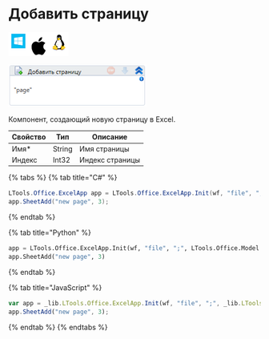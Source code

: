 # Добавить страницу

![](<../../../../.gitbook/assets/image (100) (1) (1) (1) (1) (1) (27).png>)

![](<../../../../.gitbook/assets/image (242).png>)

Компонент, создающий новую страницу в Excel.

| Свойство | Тип    | Описание        |
| -------- | ------ | --------------- |
| Имя\*    | String | Имя страницы    |
| Индекс   | Int32  | Индекс страницы |

{% tabs %}
{% tab title="C#" %}
```csharp
LTools.Office.ExcelApp app = LTools.Office.ExcelApp.Init(wf, "file", ";", LTools.Office.Model.InteropTypes.DX);
app.SheetAdd("new page", 3);
```
{% endtab %}

{% tab title="Python" %}
```python
app = LTools.Office.ExcelApp.Init(wf, "file", ";", LTools.Office.Model.InteropTypes.DX)
app.SheetAdd("new page", 3)
```
{% endtab %}

{% tab title="JavaScript" %}
```javascript
var app = _lib.LTools.Office.ExcelApp.Init(wf, "file", ";", _lib.LTools.Office.Model.InteropTypes.DX);
app.SheetAdd("new page", 3);
```
{% endtab %}
{% endtabs %}
